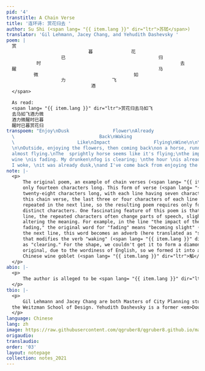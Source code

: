 ```yaml
---
pid: '4'
transtitle: A Chain Verse
title: '连环诗: 赏花归去 '
author: Su Shi (<span lang= "{{ item.lang }}" dir="ltr">苏轼</span>)
translator: 'Gil Lehmann, Jacey Chang, and Yehudith Dashevsky '
poem: |
  赏
                              暮              花
                    已                                  归
           时                                                   去
  醒                                                    马
          微                                   如
                    力                 飞
                               酒
  </span>

  As read:
  <span lang= "{{ item.lang }}" dir="ltr">赏花归去马如飞
  去马如飞酒力微
  酒力微醒时已暮
  醒时已暮赏花归
transpoem: "Enjoy\nDusk                Flower\nAlready                        Come\nTime
  \                               Back\nWaking                                Horse\nSlightly
  \                       Like\nImpact                Flying\nWine\n\n\nA Chain Verse
  \n\nOutside, enjoying the flowers, then coming back\non a horse, running, running,
  almost flying.\nThe  sprightly horse seems like it's flying;\nthe impact of the
  wine \nis fading. My drunken\nfog is clearing; \nthe hour \nis already \nlate.\nWhen\n
  I woke, \nit was already dusk,\nand I've come back from enjoying the flowers. \n"
note: |-
  <p>
      The original poem, an example of chain verses (<span lang= "{{ item.lang }}" dir="ltr">连环诗</span>) in ancient Chinese, is
      only fourteen characters long. This form of verse (<span lang= "{{ item.lang }}" dir="ltr">七言绝句</span>) is often
      twenty-eight characters long, with each line having seven characters. In
      this chain verse, the last three or four characters of each line are
      repeated in the next line, so the resulting poem requires only fourteen
      distinct characters. One fascinating feature of this poem is that in each
      line, the repeated characters often change parts of speech, slightly
      altering the meaning. For example, in the line "the impact of the wine is
      fading," the original word for "fading" means "becoming slight" (<span lang= "{{ item.lang }}" dir="ltr">微</span>), and in
      the next line, this word becomes an adverb (here translated as "slightly")
      that modifies the verb "waking" (<span lang= "{{ item.lang }}" dir="ltr">醒</span>), which we've translated in this context
      as "clearing." For the shape, we couldn't get it to form a diamond as in the
      original, due to the wordiness of English, so we formed it into an ancient
      Chinese wine goblet (<span lang= "{{ item.lang }}" dir="ltr">觚</span>, <em>gu</em>), hoping to convey some of the meaning of the poem through the form.
  </p>
abio: |-
  <p>
      The author is alleged to be <span lang= "{{ item.lang }}" dir="ltr">苏轼</span>(Su shi), but this remains unconfirmed.
  </p>
tbio: |-
  <p>
      Gil Lehmann and Jacey Chang are both Masters of City Planning students in
  the Weitzman School of Design. Yehudith Dashevsky is a former <em>DoubleSpeak</em> editor and currently works in Washington, DC.
  </p>
language: Chinese
lang: zh
image: https://raw.githubusercontent.com/qgruber8/qgruber8.github.io/main/assets/images/images_21/su_shi.jpg
origaudio:
translaudio:
order: '03'
layout: notepage
collection: notes_2021
---
```

